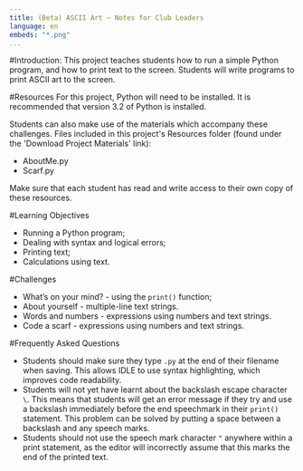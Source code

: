 ```yaml
---
title: (Beta) ASCII Art — Notes for Club Leaders
language: en
embeds: "*.png"
...
```


#Introduction:
This project teaches students how to run a simple Python program, and how to print text to the screen. Students will write programs to print ASCII art to the screen.

#Resources
For this project, Python will need to be installed. It is recommended that version 3.2 of Python is installed.

Students can also make use of the materials which accompany these challenges. Files included in this project's Resources folder (found under the 'Download Project Materials' link):

+ AboutMe.py
+ Scarf.py

Make sure that each student has read and write access to their own copy of these resources.

#Learning Objectives
+ Running a Python program;
+ Dealing with syntax and logical errors;
+ Printing text;
+ Calculations using text.


#Challenges
+ What’s on your mind? - using the `print()` function;
+ About yourself - multiple-line text strings.
+ Words and numbers - expressions using numbers and text strings.
+ Code a scarf - expressions using numbers and text strings.

#Frequently Asked Questions
+ Students should make sure they type `.py` at the end of their filename when saving. This allows IDLE to use syntax highlighting, which improves code readability.
+ Students will not yet have learnt about the backslash escape character `\`. This means that students will get an error message if they try and use a backslash immediately before the end speechmark in their `print()` statement. This problem can be solved by putting a space between a backslash and any speech marks.
+ Students should not use the speech mark character `"` anywhere within a print statement, as the editor will incorrectly assume that this marks the end of the printed text.

